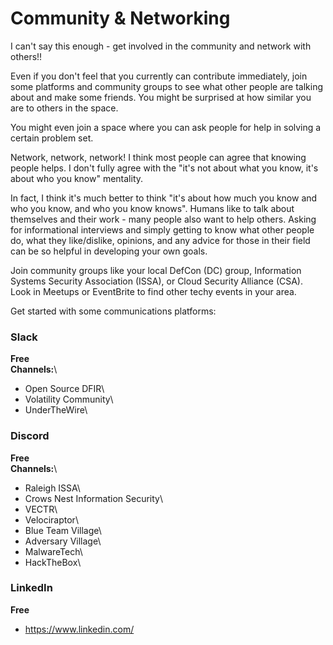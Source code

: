 # Community & Networking
I can't say this enough - get involved in the community and network with others!!

Even if you don't feel that you currently can contribute immediately, join some platforms and community groups to see what other people are talking about and make some friends.  You might be surprised at how similar you are to others in the space.

You might even join a space where you can ask people for help in solving a certain problem set.

Network, network, network!  I think most people can agree that knowing people helps.  I don't fully agree with the "it's not about what you know, it's about who you know" mentality.

In fact, I think it's much better to think "it's about how much you know and who you know, and who you know knows".  Humans like to talk about themselves and their work - many people also want to help others.  Asking for informational interviews and simply getting to know what other people do, what they like/dislike, opinions, and any advice for those in their field can be so helpful in developing your own goals.

Join community groups like your local DefCon (DC) group, Information Systems Security Association (ISSA), or Cloud Security Alliance (CSA).  Look in Meetups or EventBrite to find other techy events in your area.

Get started with some communications platforms:

### **Slack**
**Free**\
**Channels:**\
- Open Source DFIR\
- Volatility Community\
- UnderTheWire\

### **Discord**
**Free**\
**Channels:**\
- Raleigh ISSA\
- Crows Nest Information Security\
- VECTR\
- Velociraptor\
- Blue Team Village\
- Adversary Village\
- MalwareTech\
- HackTheBox\

### **LinkedIn**
**Free**
- https://www.linkedin.com/
